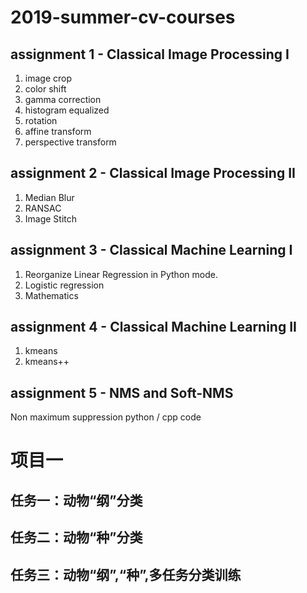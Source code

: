 # 2019-summer-cv-courses

## assignment 1 - Classical Image Processing I
1. image crop
2. color shift
3. gamma correction
4. histogram equalized
5. rotation
6. affine transform
7. perspective transform

## assignment 2 - Classical Image Processing II
1. Median Blur
2. RANSAC 
3. Image Stitch

## assignment 3 - Classical Machine Learning I
1. Reorganize Linear Regression in Python mode.
2. Logistic regression
3. Mathematics

## assignment 4 - Classical Machine Learning II
1. kmeans
2. kmeans++

## assignment 5 - NMS and Soft-NMS
Non maximum suppression python / cpp code 

# 项目一
## 任务一：动物“纲”分类
## 任务二：动物“种”分类
## 任务三：动物“纲”,“种”,多任务分类训练